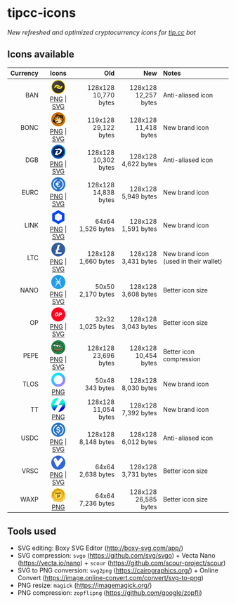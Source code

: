 # tipcc-icons
*New refreshed and optimized cryptocurrency icons for [tip.cc](https://tip.ccc/) bot*

## Icons available

| Currency | Icons | Old | New | Notes |
|---------:|:-----:|----:|----:|:------|
| BAN | <img src="/dist/PNG/BAN.png" alt="Banano" width="32" height="32"><br>[PNG](/dist/PNG/BAN.png) &#124; [SVG](/dist/SVG/BAN.svg) | 128x128<br>10,770 bytes | 128x128<br>12,257 bytes | Anti-aliased icon |
| BONC | <img src="/dist/PNG/BONC.png" alt="Bonkcoin" width="32" height="32"><br>[PNG](/dist/PNG/BONC.png) &#124; [SVG](/dist/SVG/BONC.svg) | 119x128<br>29,122 bytes | 128x128<br>11,418 bytes | New brand icon |
| DGB | <img src="/dist/PNG/DGB.png" alt="Digibyte" width="32" height="32"><br>[PNG](/dist/PNG/DGB.png) &#124; [SVG](/dist/SVG/DGB.svg) | 128x128<br>10,302 bytes | 128x128<br>4,622 bytes | Anti-aliased icon |
| EURC | <img src="/dist/PNG/EURC.png" alt="EURC" width="32" height="32"><br>[PNG](/dist/PNG/EURC.png) &#124; [SVG](/dist/SVG/EURC.svg) | 128x128<br>14,838 bytes | 128x128<br>5,949 bytes | New brand icon |
| LINK | <img src="/dist/PNG/LINK.png" alt="Chainlink" width="32" height="32"><br>[PNG](/dist/PNG/LINK.png) &#124; [SVG](/dist/SVG/LINK.svg) | 64x64<br>1,526 bytes | 128x128<br>1,591 bytes | New brand icon |
| LTC | <img src="/dist/PNG/LTC.png" alt="Litecoin" width="32" height="32"><br>[PNG](/dist/PNG/LTC.png) &#124; [SVG](/dist/SVG/LTC.svg) | 128x128<br>1,660 bytes | 128x128<br>3,431 bytes | New brand icon<br>(used in their wallet) |
| NANO | <img src="/dist/PNG/NANO.png" alt="Nano" width="32" height="32"><br>[PNG](/dist/PNG/NANO.png) &#124; [SVG](/dist/SVG/NANO.svg) | 50x50<br>2,170 bytes | 128x128<br>3,608 bytes | Better icon size |
| OP | <img src="/dist/PNG/OP.png" alt="Optimism" width="32" height="32"><br>[PNG](/dist/PNG/OP.png) &#124; [SVG](/dist/SVG/OP.svg) | 32x32<br>1,025 bytes | 128x128<br>3,043 bytes | Better icon size |
| PEPE | <img src="/dist/PNG/PEPE.png" alt="Pepecoin" width="32" height="32"><br>[PNG](/dist/PNG/PEPE.png) &#124; [SVG](/dist/SVG/PEPE.svg) | 128x128<br>23,696 bytes | 128x128<br>10,454 bytes | Better icon compression |
| TLOS | <img src="/dist/PNG/TLOS.png" alt="Telos" width="32" height="32"><br>[PNG](/dist/PNG/TLOS.png) | 50x48<br>343 bytes | 128x128<br>8,030 bytes | New brand icon |
| TT | <img src="/dist/PNG/TT.png" alt="Thunderscore" width="32" height="32"><br>[PNG](/dist/PNG/TT.png) | 128x128<br>11,054 bytes | 128x128<br>7,392 bytes | New brand icon |
| USDC | <img src="/dist/PNG/USDC.png" alt="USDC" width="32" height="32"><br>[PNG](/dist/PNG/USDC.png) &#124; [SVG](/dist/SVG/USDC.svg) | 128x128<br>8,148 bytes | 128x128<br>6,012 bytes | Anti-aliased icon |
| VRSC | <img src="/dist/PNG/VRSC.png" alt="Verus Coin" width="32" height="32"><br>[PNG](/dist/PNG/VRSC.png) &#124; [SVG](/dist/SVG/VRSC.svg) | 64x64<br>2,638 bytes | 128x128<br>3,731 bytes | Better icon size |
| WAXP | <img src="/dist/PNG/WAXP.png" alt="WAX" width="32" height="32"><br>[PNG](/dist/PNG/WAXP.png) | 64x64<br>7,236 bytes | 128x128<br>26,585 bytes | Better icon size |

## Tools used

- SVG editing: Boxy SVG Editor (http://boxy-svg.com/app/)
- SVG compression: `svgo` (https://github.com/svg/svgo) + Vecta Nano (https://vecta.io/nano) + `scour` (https://github.com/scour-project/scour)
- SVG to PNG conversion: `svg2png` (https://cairographics.org/) + Online Convert (https://image.online-convert.com/convert/svg-to-png)
- PNG resize: `magick` (https://imagemagick.org/)
- PNG compression: `zopflipng` (https://github.com/google/zopfli)